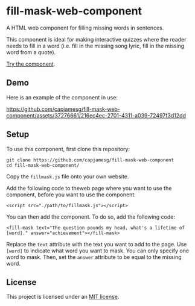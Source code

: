 # fill-mask-web-component

A HTML web component for filling missing words in sentences.

This component is ideal for making interactive quizzes where the reader needs to fill in a word (i.e. fill in the missing song lyric, fill in the missing word from a quote).

[Try the component](https://capjamesg.github.io/fill-mask-web-component/).

## Demo

Here is an example of the component in use:

https://github.com/capjamesg/fill-mask-web-component/assets/37276661/216ec4ec-2701-4311-a039-72497f3d12dd

## Setup

To use this component, first clone this repository:

```
git clone https://github.com/capjamesg/fill-mask-web-component
cd fill-mask-web-component/
```

Copy the `fillmask.js` file onto your own website.

Add the following code to theweb page where you want to use the component, before you want to use the component:

```
<script src="./path/to/fillmask.js"></script>
```

You can then add the component. To do so, add the following code:

```
<fill-mask text="The question pounds my head, what's a lifetime of [word]." answer="achievement"></fill-mask>
```

Replace the `text` attribute with the text you want to add to the page. Use `[word]` to indicate what word you want to mask. You can only specify one word to mask. Then, set the `answer` attribute to be equal to the missing word.

## License

This project is licensed under an [MIT license](LICENSE).
